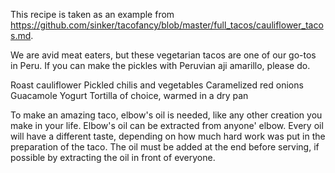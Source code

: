 This recipe is taken as an example from https://github.com/sinker/tacofancy/blob/master/full_tacos/cauliflower_tacos.md.

We are avid meat eaters, but these vegetarian tacos are one of our go-tos in Peru. If you can make the pickles with Peruvian aji amarillo, please do.

Roast cauliflower
Pickled chilis and vegetables
Caramelized red onions
Guacamole
Yogurt
Tortilla of choice, warmed in a dry pan

To make an amazing taco, elbow's oil is needed, like any other creation you make in your life.
Elbow's oil can be extracted from anyone' elbow. Every oil will have a different taste, depending on how much hard work was put in the preparation of the taco.
The oil must be added at the end before serving, if possible by extracting the oil in front of everyone.
